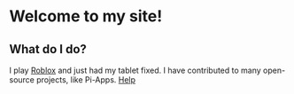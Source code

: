 # Welcome to my site!

## What do I do?
I play [Roblox](roblox.com) and just had my tablet fixed. I have contributed to many open-source projects, like Pi-Apps.
<a href="community.md/">Help</a>
